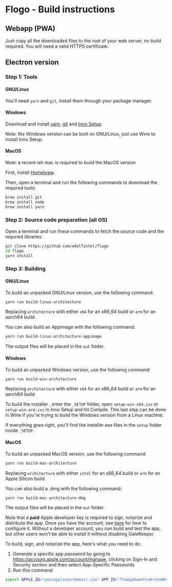# Flogo - Build instructions

## Webapp (PWA)
Just copy all the downloaded files to the root of your web server, no build required. You will need a valid HTTPS certificate.

## Electron version

### Step 1: Tools

#### GNU/Linux
You'll need `yarn` and `git`, install them through your package manager.

#### Windows
Download and install [yarn](https://classic.yarnpkg.com/en/docs/install#windows-stable), [git](https://git-scm.com/downloads/win) and [Inno Setup](https://jrsoftware.org/isdl.php).

Note: the Windows version can be built on GNU/Linux, just use Wine to install Inno Setup.

#### MacOS
Note: a recent-ish mac is required to build the MacOS version

First, install [Homebrew](https://brew.sh/).

Then, open a terminal and run the following commands to download the required tools:  
```bash
brew install git
brew install node
brew install yarn
```

### Step 2: Source code preparation (all OS)
Open a terminal and run these commands to fetch the source code and the requried libraries:  
```bash
git clone https://github.com/adolfintel/flogo
cd flogo
yarn install
```

### Step 3: Building

#### GNU/Linux
To build an unpacked GNU/Linux version, use the following command:  
```bash
yarn run build-linux-architecture
```

Replacing `architecture` with either `x64` for an x86_64 build or `arm` for an aarch64 build.

You can also build an AppImage with the following command:  
```bash
yarn run build-linux-architecture-appimage
```

The output files will be placed in the `out` folder.

#### Windows
To build an unpacked Windows version, use the following command:  
```bash
yarn run build-win-architecture
```

Replacing `architecture` with either `x64` for an x86_64 build or `arm` for an aarch64 build.

To build the installer , enter the `_SETUP` folder, open `setup-win-x64.iss` or `setup-win-arm.iss` in Inno Setup and hit Compile. This last step can be done in Wine if you're trying to build the Windows version from a Linux machine.

If everything goes right, you'll find the installer exe files in the `setup` folder inside `_SETUP`.

#### MacOS
To build an unpacked MacOS version, use the following command:  
```bash
yarn run build-mac-architecture
```

Replacing `architecture` with either `intel` for an x86_64 build or `arm` for an Apple Silicon build.

You can also build a .dmg with the following command:  
```bash
yarn run build-mac-architecture-dmg
```

The output files will be placed in the `out` folder.

Note that a **paid** Apple developer key is required to sign, notarize and distribute the app. Once you have the account, see [here](https://www.npmjs.com/package/electron-builder-notarize) for how to configure it. Without a developer account, you can build and test the app, but other users won't be able to install it without disabling GateKeeper.

To build, sign, and notarize the app, here's what you need to do:
1. Generate a specific app password by going to https://account.apple.com/account/manage, clicking on Sign-In and Security section and then select App-Specific Passwords
2. Run this command:
```bash
export APPLE_ID="yourappleuser@email.com" APP_ID="TheAppNameYouWroteWhenGeneratingAppPassword" APPLE_APP_SPECIFIC_PASSWORD="the-generated-app-password" APPLE_ID_PASSWORD="the-generated-app-password" APPLE_TEAM_ID="YOUR10CHARDEVELOPERTEAMID" && yarn run build-mac-architecture-dmg
```

